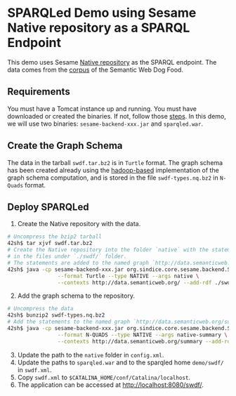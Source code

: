 # SPARQLed Demo using Sesame Native repository as a SPARQL Endpoint

This demo uses Sesame [Native repository](http://openrdf.callimachus.net/sesame/2.7/docs/users.docbook?view#Creating_a_Native_RDF_Repository) as the SPARQL endpoint. The data comes from the [corpus](http://datahub.io/dataset/semantic-web-dog-food) of the Semantic Web Dog Food.

## Requirements

You must have a Tomcat instance up and running.
You must have downloaded or created the binaries. If not, follow those [steps](https://github.com/sindice/sparqled/wiki/Getting-Binaries). In this demo, we will use two binaries: `sesame-backend-xxx.jar` and `sparqled.war`.

## Create the Graph Schema

The data in the tarball `swdf.tar.bz2` is in `Turtle` format. The graph schema has been created already using the [hadoop-based](https://github.com/sindice/summary) implementation of the graph schema computation, and is stored in the file `swdf-types.nq.bz2` in `N-Quads` format.

## Deploy SPARQLed

1. Create the Native repository with the data.
```sh
# Uncompress the bzip2 tarball
42sh$ tar xjvf swdf.tar.bz2
# Create the Native repository into the folder `native` with the statements
# in the files under `./swdf/` folder.
# The statements are added to the named graph `http://data.semanticweb.org/`.
42sh$ java -cp sesame-backend-xxx.jar org.sindice.core.sesame.backend.SesameBackendCLI \
                --format Turtle --type NATIVE --args native \
                --contexts http://data.semanticweb.org/ --add-rdf ./swdf/
```
2. Add the graph schema to the repository.
```sh
# Uncompress the data
42sh$ bunzip2 swdf-types.nq.bz2
# Add the statements to the named graph `http://data.semanticweb.org/summary`.
42sh$ java -cp sesame-backend-xxx.jar org.sindice.core.sesame.backend.SesameBackendCLI \
                --format N-QUADS --type NATIVE --args native-summary \
                --contexts http://data.semanticweb.org/summary --add-rdf ./swdf-types.nq
```
3. Update the path to the `native` folder in `config.xml`.
4. Update the paths to `sparqled.war` and to the sparqled home `demo/swdf/` in `swdf.xml`.
5. Copy `swdf.xml` to `$CATALINA_HOME/conf/Catalina/localhost`.
6. The application can be accessed at [http://localhost:8080/swdf/](http://localhost:8080/swdf/).
